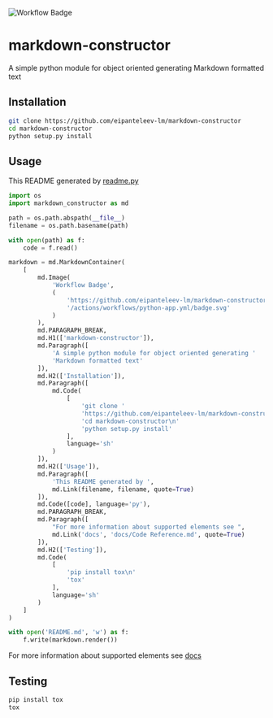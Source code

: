 ![Workflow Badge](https://github.com/eipanteleev-lm/markdown-constructor/actions/workflows/python-app.yml/badge.svg)

# markdown-constructor

A simple python module for object oriented generating Markdown formatted text

## Installation

```sh
git clone https://github.com/eipanteleev-lm/markdown-constructor
cd markdown-constructor
python setup.py install
```

## Usage

This README generated by [readme.py](readme.py)

```py
import os
import markdown_constructor as md

path = os.path.abspath(__file__)
filename = os.path.basename(path)

with open(path) as f:
    code = f.read()

markdown = md.MarkdownContainer(
    [
        md.Image(
            'Workflow Badge',
            (
                'https://github.com/eipanteleev-lm/markdown-constructor'
                '/actions/workflows/python-app.yml/badge.svg'
            )
        ),
        md.PARAGRAPH_BREAK,
        md.H1(['markdown-constructor']),
        md.Paragraph([
            'A simple python module for object oriented generating '
            'Markdown formatted text'
        ]),
        md.H2(['Installation']),
        md.Paragraph([
            md.Code(
                [
                    'git clone '
                    'https://github.com/eipanteleev-lm/markdown-constructor\n'
                    'cd markdown-constructor\n'
                    'python setup.py install'
                ],
                language='sh'
            )
        ]),
        md.H2(['Usage']),
        md.Paragraph([
            'This README generated by ',
            md.Link(filename, filename, quote=True)
        ]),
        md.Code([code], language='py'),
        md.PARAGRAPH_BREAK,
        md.Paragraph([
            "For more information about supported elements see ",
            md.Link('docs', 'docs/Code Reference.md', quote=True)
        ]),
        md.H2(['Testing']),
        md.Code(
            [
                'pip install tox\n'
                'tox'
            ],
            language='sh'
        )
    ]
)

with open('README.md', 'w') as f:
    f.write(markdown.render())

```

For more information about supported elements see [docs](docs/Code%20Reference.md)

## Testing

```sh
pip install tox
tox
```